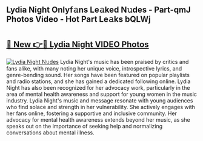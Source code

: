 ## Lydia Night Onlyf𝚊ns Le𝚊ked N𝚞des - Part-qmJ Photos Video - Hot Part Le𝚊ks bQLWj

# <h2><a href="http://ab32197.deff.icu/?id=Lydia+Night">🔗 New 👉🔴 Lydia Night VIDEO Photos</a></h2>

[![Lydia Night N𝚞des](https://i.imgur.com/rIISA9y.gif)](http://ab32197.deff.icu/?id=Lydia+Night)
Lydia Night's music has been praised by critics and fans alike, with many noting her unique voice, introspective lyrics, and genre-bending sound. Her songs have been featured on popular playlists and radio stations, and she has gained a dedicated following online. Lydia Night has also been recognized for her advocacy work, particularly in the area of mental health awareness and support for young women in the music industry. Lydia Night's music and message resonate with young audiences who find solace and strength in her vulnerability. She actively engages with her fans online, fostering a supportive and inclusive community. Her advocacy for mental health awareness extends beyond her music, as she speaks out on the importance of seeking help and normalizing conversations about mental illness.
